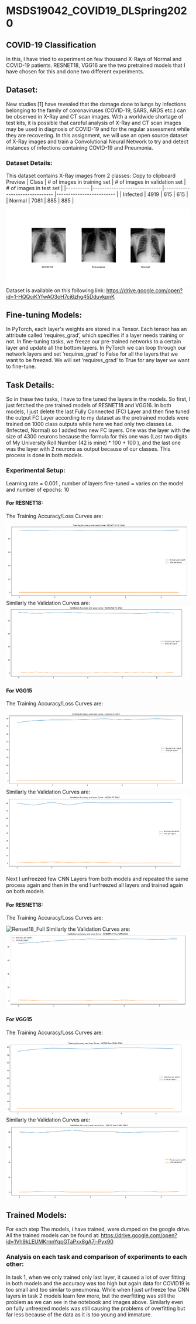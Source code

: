 # MSDS19042_COVID19_DLSpring2020
## COVID-19 Classification
In this, I have tried to experiment on few thousand X-Rays of Normal and COVID-19 patients. RESNET18, VGG16 are the two pretrained models that I have chosen for this and done two different experiments.

## Dataset:
New studies [1] have revealed that the damage done to lungs by infections belonging to the family of coronaviruses (COVID-19, SARS, ARDS etc.) can be observed in X-Ray and CT scan images. With a worldwide shortage of test kits, it is possible that careful analysis of X-Ray and CT scan images may be used in diagnosis of COVID-19 and for the regular assessment while they are recovering. In this assignment, we will use an open source dataset of X-Ray images and train a Convolutional Neural Network to try and detect instances of infections containing COVID-19 and Pneumonia.

### Dataset Details: 
This dataset contains X-Ray images from 2 classes:
 Copy to clipboard  Preview
| Class    	| # of images in training set 	| # of images in validation set 	| # of images in test set 	|
|----------	|-----------------------------	|-------------------------------	|-------------------------	|
| Infected 	| 4919                        	| 615                           	| 615                     	|
| Normal   	| 7081                        	| 885                           	| 885                     	|

![Image of Sample Dataset](Images/Sample.png)
Dataset is available on this following link: https://drive.google.com/open?id=1-HQQciKYfwAO3oH7ci6zhg45DduvkpnK


## Fine-tuning Models:
In PyTorch, each layer's weights are stored in a Tensor. Each tensor has an attribute called ‘requires_grad’, which specifies if a layer needs training or not. In fine-tuning tasks, we freeze our pre-trained networks to a certain layer and update all the bottom layers. In PyTorch we can loop through our network layers and set ‘requires_grad’ to False for all the layers that we want to be freezed. We will set ‘requires_grad’ to True for any layer we want to fine-tune. 

## Task Details:
So in these two tasks, I have to fine tuned the layers in the models. So first, I just fetched the pre trained models of RESNET18 and VGG16. In both models, I just delete the last Fully Connected (FC) Layer and then fine tuned the output FC Layer according to my dataset as the pretrained models were trained on 1000 class outputs while here we had only two classes i.e. (Infected, Normal) so I added two new FC layers. One was the layer with the size of 4300 neurons because the formula for this one was (Last two digits of My University Roll Number (42 is mine) * 100 + 100 ), and the last one was the layer with 2 neurons as output because of our classes. This process is done in both models. 

### Experimental Setup: 
Learning rate = 0.001 , number of layers fine-tuned = varies on the model and number of epochs: 10 

#### For RESNET18: 
The Training Accuracy/Loss Curves are:

![Resnet18_Training_FC_ONLY](Images/Renset18_FC_Only.png)
Similarly the Validation Curves are:
![Resnet18_Validation_FC_ONLY](Images/Renset18_Validation_FC_ONLY.png)

#### For VGG15
The Training Accuracy/Loss Curves are:

![VGG16_Training_FC_ONLY](Images/VGG16_FC_Only.png)
Similarly the Validation Curves are:
![VGG16_Validation_FC_ONLY](Images/VGG16_Validation_FC_ONLY.png)

Next I unfreezed few CNN Layers from both models and repeated the same process again and then in the end I unfreezed all layers and trained again on both models 

#### For RESNET18: 
The Training Accuracy/Loss Curves are:

![Renset18_Full](Images/Renset18_Full.png)
Similarly the Validation Curves are:
![Renset18_Validation_Full](Images/Renset18_Validation_Full.png)

#### For VGG15
The Training Accuracy/Loss Curves are:

![VGG16_Few_CNNs_Only](Images/VGG16_Few_CNNs_Only.png)
Similarly the Validation Curves are:
![VGG16_Validation_Few_CNNs_Only](Images/VGG16_Validation_Few_CNNs_Only.png)


## Trained Models:
For each step The models, i have trained, were dumped on the google drive. All the trained models can be found at: https://drive.google.com/open?id=1Vh9kLEUMKrnnYqpGTaPxx8gA7j-Pyx90

### Analysis on each task and comparison of experiments to each other:
In task 1, when we only trained only last layer, it caused a lot of over fitting in both models and the accuracy was too high but again data for COVID19 is too small and too similar to pneumonia. While when I just unfreeze few CNN layers in task 2 models learn few more, but the overfitting was still the problem as we can see in the notebook and images above. Similarly even on fully unfreezed models was still causing the problems of overfitting but far less because of the data as it is too young and immature.

